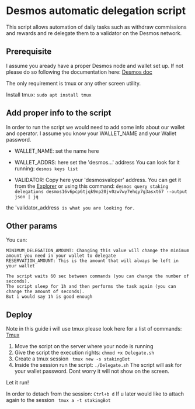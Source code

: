 # Desmos automatic delegation script
This script allows automation of daily tasks such as withdraw commissions and rewards and re delegate them to a validator on the Desmos network.

## Prerequisite
I assume you aready have a proper Desmos node and wallet set up. If not please do so following the documentation here: [Desmos doc](https://docs.desmos.network/fullnode/overview.html#requirements)

The only requirement is tmux or any other screen utility.

Install tmux: 
`sudo apt install tmux`

## Add proper info to the script

In order to run the script we would need to add some info about our wallet and operator.
I assume you know your WALLET_NAME and your Wallet password.

* WALLET_NAME: set the name here

* WALLET_ADDRS: here set the 'desmos...' address
You can look for it running: `desmos keys list`


* VALIDATOR: Copy here your 'desmosvaloper' address.
You can get it from the [Explorer](https://morpheus.desmos.network/validators) 
or using this command: `desmos query staking delegations desmos16v6pcp6tjqk9np20jv0zw7wy7ehqy7g3asxt67 --output json | jq`

the 'validator_address` is what you are looking for.`

## Other params

You can:
```
MINIMUM_DELEGATION_AMOUNT: Changing this value will change the minimum amount you need in your wallet to delegate
RESERVATION_AMOUNT: This is the amount that will always be left in your wallet

The script waits 60 sec between commands (you can change the number of seconds).
The script sleep for 1h and then performs the task again (you can change the amount of seconds).
But i would say 1h is good enough
```

## Deploy

Note in this guide i will use tmux please look here for a list of commands: [Tmux](https://tmuxcheatsheet.com/)

1. Move the script on the server where your node is running
2. Give the script the execution rights: `chmod +x Delegate.sh`
3. Create a tmux session ` tmux new -s stakingBot` 
4. Inside the session run the script: `./Delegate.sh`
The script will ask for your wallet password. Dont worry it will not show on the screen.

Let it run!

In order to detach from the session: `Ctrl+b d`
If u later would like to attach again to the session ` tmux a -t stakingBot`

